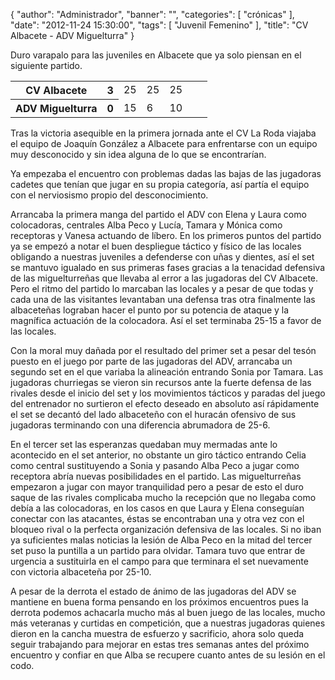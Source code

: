 {
  "author": "Administrador", 
  "banner": "", 
  "categories": [
    "crónicas"
  ], 
  "date": "2012-11-24 15:30:00", 
  "tags": [
    "Juvenil Femenino"
  ], 
  "title": "CV Albacete - ADV Miguelturra"
}

Duro varapalo para las juveniles en Albacete que ya solo piensan en el siguiente partido.

<table>
<tr>
<th>CV Albacete</th><th>3</th><td>25</td><td>25</td><td>25</td><td></td><td></td>
</tr>
<tr>
<th>ADV Miguelturra</th><th>0</th><td>15</td><td>6</td><td>10</td><td></td><td></td>
</tr>
</table>

Tras la victoria asequible en la primera jornada ante el CV La Roda viajaba el equipo de Joaquín González a Albacete para enfrentarse con un equipo muy desconocido y sin idea alguna de lo que se encontrarían.
<!--break-->
Ya empezaba el encuentro con problemas dadas las bajas de las jugadoras cadetes que tenían que jugar en su propia categoría, así partía el equipo con el nerviosismo propio del desconocimiento.

Arrancaba la primera manga del partido el ADV con Elena y Laura como colocadoras, centrales Alba Peco y Lucía, Tamara y Mónica como receptoras y Vanesa actuando de líbero. En los primeros puntos del partido ya se empezó a notar el buen despliegue táctico y físico de las locales obligando a nuestras juveniles a defenderse con uñas y dientes, así el set se mantuvo igualado en sus primeras fases gracias a la tenacidad defensiva de las miguelturreñas que llevaba al error a las jugadoras del CV Albacete. Pero el ritmo del partido lo marcaban las locales y a pesar de que todas y cada una de las visitantes levantaban una defensa tras otra finalmente las albaceteñas lograban hacer el punto por su potencia de ataque y la magnífica actuación de la colocadora. Así el set terminaba 25-15 a  favor de las locales.

Con la moral muy dañada por el resultado del primer set a pesar del tesón puesto en el juego por parte de las jugadoras del ADV, arrancaba un segundo set en el que variaba la alineación entrando Sonia por Tamara. Las jugadoras churriegas se vieron sin recursos ante la fuerte defensa de las rivales desde el inicio del set y los movimientos tácticos y paradas del juego del entrenador no surtieron el efecto deseado en absoluto así rápidamente el set se decantó del lado albaceteño con el huracán ofensivo de sus jugadoras terminando con una diferencia abrumadora de 25-6.

En el tercer set las esperanzas quedaban muy mermadas ante lo acontecido en el set anterior, no obstante un giro táctico entrando Celia como central sustituyendo a Sonia y pasando Alba Peco a jugar como receptora abría nuevas posibilidades en el partido. Las miguelturreñas empezaron a jugar con mayor tranquilidad pero a pesar de esto el duro saque de las rivales complicaba mucho la recepción que no llegaba como debía a las colocadoras, en los casos en que Laura y Elena conseguían conectar con las atacantes, éstas se encontraban una y otra vez con el bloqueo rival o la perfecta organización defensiva de las locales. Si no iban ya suficientes malas noticias la lesión de Alba Peco en la mitad del tercer set puso la puntilla a un partido para olvidar. Tamara tuvo que entrar de urgencia a sustituirla en el campo para que terminara el set nuevamente con victoria albaceteña por 25-10.

A pesar de la derrota el estado de ánimo de las jugadoras del ADV se mantiene en buena forma pensando en los próximos encuentros pues la derrota podemos achacarla mucho más al buen juego de las locales, mucho más veteranas y curtidas en competición, que a nuestras jugadoras quienes dieron en la cancha muestra de esfuerzo y sacrificio, ahora solo queda seguir trabajando para mejorar en estas tres semanas antes del próximo encuentro y confiar en que Alba se recupere cuanto antes de su lesión en el codo.

